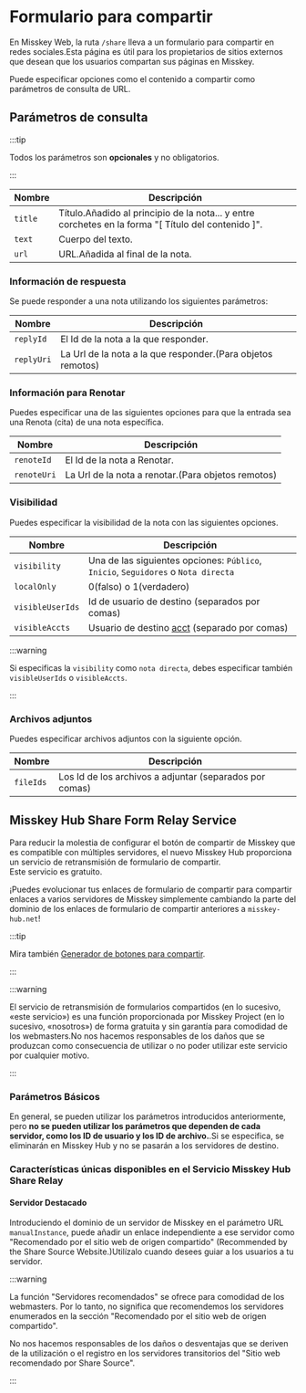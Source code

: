 # Formulario para compartir

En Misskey Web, la ruta `/share` lleva a un formulario para compartir en redes sociales.Esta página es útil para los propietarios de sitios externos que desean que los usuarios compartan sus páginas en Misskey.

Puede especificar opciones como el contenido a compartir como parámetros de consulta de URL.

## Parámetros de consulta

:::tip

Todos los parámetros son **opcionales** y no obligatorios.

:::

| Nombre  | Descripción                                                                                                                                                                                                                                 |
| ------- | ------------------------------------------------------------------------------------------------------------------------------------------------------------------------------------------------------------------------------------------- |
| `title` | Título.Añadido al principio de la nota... y entre corchetes en la forma "\[ Título del contenido \]". |
| `text`  | Cuerpo del texto.                                                                                                                                                                                                           |
| `url`   | URL.Añadida al final de la nota.                                                                                                                                                                            |

### Información de respuesta

Se puede responder a una nota utilizando los siguientes parámetros:

| Nombre     | Descripción                                                                                    |
| ---------- | ---------------------------------------------------------------------------------------------- |
| `replyId`  | El Id de la nota a la que responder.                                           |
| `replyUri` | La Url de la nota a la que responder.(Para objetos remotos) |

### Información para Renotar

Puedes especificar una de las siguientes opciones para que la entrada sea una Renota (cita) de una nota específica.

| Nombre      | Descripción                                                                           |
| ----------- | ------------------------------------------------------------------------------------- |
| `renoteId`  | El Id de la nota a Renotar.                                           |
| `renoteUri` | La Url de la nota a renotar.(Para objetos remotos) |

### Visibilidad

Puedes especificar la visibilidad de la nota con las siguientes opciones.

| Nombre           | Descripción                                                                                        |
| ---------------- | -------------------------------------------------------------------------------------------------- |
| `visibility`     | Una de las siguientes opciones: `Público`, `Inicio`, `Seguidores` o `Nota directa` |
| `localOnly`      | 0(falso) o 1(verdadero)                                      |
| `visibleUserIds` | Id de usuario de destino (separados por comas)                                  |
| `visibleAccts`   | Usuario de destino [acct](../resources/glossary/#acct) (separado por comas)     |

:::warning

Si especificas la `visibility` como `nota directa`, debes especificar también `visibleUserIds` o `visibleAccts`.

:::

### Archivos adjuntos

Puedes especificar archivos adjuntos con la siguiente opción.

| Nombre    | Descripción                                                                |
| --------- | -------------------------------------------------------------------------- |
| `fileIds` | Los Id de los archivos a adjuntar (separados por comas) |

## Misskey Hub Share Form Relay Service

<a name="hub-share-disclaimer" id="hub-share-disclaimer"></a>

Para reducir la molestia de configurar el botón de compartir de Misskey que es compatible con múltiples servidores, el nuevo Misskey Hub proporciona un servicio de retransmisión de formulario de compartir.  
Este servicio es gratuito.

¡Puedes evolucionar tus enlaces de formulario de compartir para compartir enlaces a varios servidores de Misskey simplemente cambiando la parte del dominio de los enlaces de formulario de compartir anteriores a `misskey-hub.net`!

:::tip

Mira también [Generador de botones para compartir](/tools/share-link-generator/).

:::

:::warning

El servicio de retransmisión de formularios compartidos (en lo sucesivo, «este servicio») es una función proporcionada por Misskey Project (en lo sucesivo, «nosotros») de forma gratuita y sin garantía para comodidad de los webmasters.No nos hacemos responsables de los daños que se produzcan como consecuencia de utilizar o no poder utilizar este servicio por cualquier motivo.

:::

### Parámetros Básicos

En general, se pueden utilizar los parámetros introducidos anteriormente, pero **no se pueden utilizar los parámetros que dependen de cada servidor, como los ID de usuario y los ID de archivo.**.Si se especifica, se eliminarán en Misskey Hub y no se pasarán a los servidores de destino.

### Características únicas disponibles en el Servicio Misskey Hub Share Relay

#### Servidor Destacado

Introduciendo el dominio de un servidor de Misskey en el parámetro URL `manualInstance`, puede añadir un enlace independiente a ese servidor como "Recomendado por el sitio web de origen compartido" (Recommended by the Share Source Website.)Utilízalo cuando desees guiar a los usuarios a tu servidor.

:::warning

La función "Servidores recomendados" se ofrece para comodidad de los webmasters. Por lo tanto, no significa que recomendemos los servidores enumerados en la sección "Recomendado por el sitio web de origen compartido".

No nos hacemos responsables de los daños o desventajas que se deriven de la utilización o el registro en los servidores transitorios del "Sitio web recomendado por Share Source".

:::
